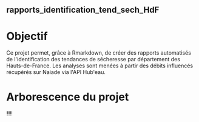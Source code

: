 ## rapports_identification_tend_sech_HdF

# Objectif
Ce projet permet,  grâce à Rmarkdown,  de créer des rapports automatisés de l'identification des tendances de sécheresse par département des Hauts-de-France. Les analyses sont menées à partir des débits influencés récupérés sur Naiade via l'API Hub'eau. 

# Arborescence du projet
**!!!**



